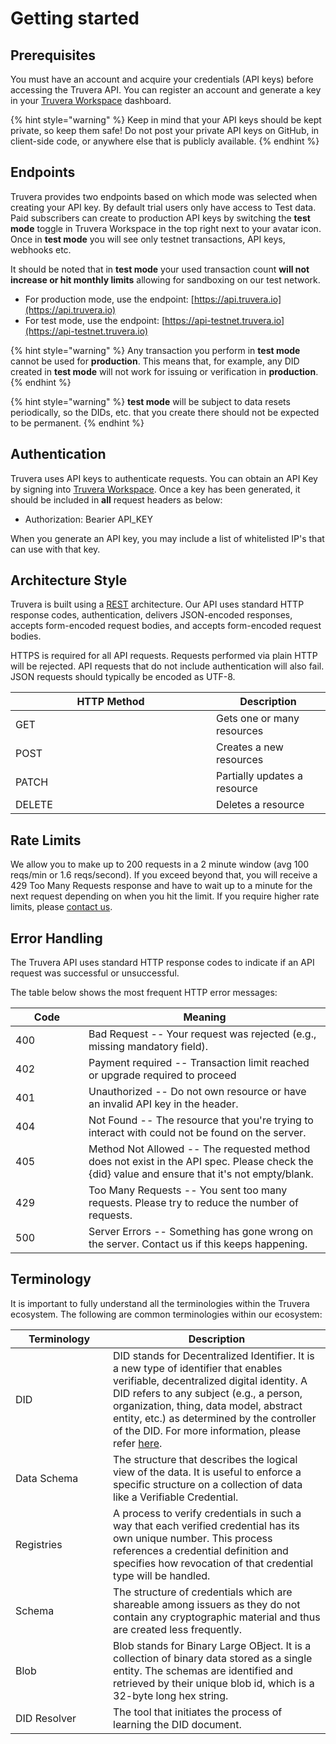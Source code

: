 # Getting started

## Prerequisites

You must have an account and acquire your credentials (API keys) before accessing the Truvera API. You can register an account and generate a key in your [Truvera Workspace](https://truvera.io/keys) dashboard.

{% hint style="warning" %}
Keep in mind that your API keys should be kept private, so keep them safe! Do not post your private API keys on GitHub, in client-side code, or anywhere else that is publicly available.
{% endhint %}

## Endpoints

Truvera provides two endpoints based on which mode was selected when creating your API key. By default trial users only have access to Test data. Paid subscribers can create to production API keys by switching the **test mode** toggle in Truvera Workspace in the top right next to your avatar icon. Once in **test mode** you will see only testnet transactions, API keys, webhooks etc.&#x20;

It should be noted that in **test mode** your used transaction count **will not increase or hit monthly limits** allowing for sandboxing on our test network.

* For production mode, use the endpoint: [https://api.truvera.io](https://api.truvera.io)
* For test mode, use the endpoint: [https://api-testnet.truvera.io](https://api-testnet.truvera.io)

{% hint style="warning" %}
Any transaction you perform in **test mode** cannot be used for **production**. This means that, for example, any DID created in **test mode** will not work for issuing or verification in **production**.
{% endhint %}

{% hint style="warning" %}
**test mode** will be subject to data resets periodically, so the DIDs, etc. that you create there should not be expected to be permanent.
{% endhint %}

## Authentication

Truvera uses API keys to authenticate requests. You can obtain an API Key by signing into [Truvera Workspace](https://truvera.io/). Once a key has been generated, it should be included in **all** request headers as below:

* Authorization: Bearier API\_KEY

When you generate an API key, you may include a list of whitelisted IP's that can use with that key.

## Architecture Style

Truvera is built using a [REST](https://en.wikipedia.org/wiki/Representational_state_transfer) architecture. Our API uses standard HTTP response codes, authentication, delivers JSON-encoded responses, accepts form-encoded request bodies, and accepts form-encoded request bodies.

HTTPS is required for all API requests. Requests performed via plain HTTP will be rejected. API requests that do not include authentication will also fail. JSON requests should typically be encoded as UTF-8.

<table><thead><tr><th width="305">HTTP Method</th><th>Description</th></tr></thead><tbody><tr><td>GET</td><td>Gets one or many resources</td></tr><tr><td>POST</td><td>Creates a new resources</td></tr><tr><td>PATCH</td><td>Partially updates a resource</td></tr><tr><td>DELETE</td><td>Deletes a resource</td></tr></tbody></table>

## Rate Limits

We allow you to make up to 200 requests in a 2 minute window (avg 100 reqs/min or 1.6 reqs/second). If you exceed beyond that, you will receive a 429 Too Many Requests response and have to wait up to a minute for the next request depending on when you hit the limit. If you require higher rate limits, please [contact us](../support/).

## Error Handling

The Truvera API uses standard HTTP response codes to indicate if an API request was successful or unsuccessful.

The table below shows the most frequent HTTP error messages:

<table><thead><tr><th width="101">Code</th><th>Meaning</th></tr></thead><tbody><tr><td>400</td><td>Bad Request -- Your request was rejected (e.g., missing mandatory field).</td></tr><tr><td>402</td><td>Payment required -- Transaction limit reached or upgrade required to proceed</td></tr><tr><td>401</td><td>Unauthorized -- Do not own resource or have an invalid API key in the header.</td></tr><tr><td>404</td><td>Not Found -- The resource that you're trying to interact with could not be found on the server.</td></tr><tr><td>405</td><td>Method Not Allowed -- The requested method does not exist in the API spec. Please check the {did} value and ensure that it's not empty/blank.</td></tr><tr><td>429</td><td>Too Many Requests -- You sent too many requests. Please try to reduce the number of requests.</td></tr><tr><td>500</td><td>Server Errors -- Something has gone wrong on the server. Contact us if this keeps happening.</td></tr></tbody></table>

## Terminology

It is important to fully understand all the terminologies within the Truvera ecosystem. The following are common terminologies within our ecosystem:

<table><thead><tr><th width="140">Terminology</th><th>Description</th></tr></thead><tbody><tr><td>DID</td><td>DID stands for Decentralized Identifier. It is a new type of identifier that enables verifiable, decentralized digital identity. A DID refers to any subject (e.g., a person, organization, thing, data model, abstract entity, etc.) as determined by the controller of the DID. For more information, please refer <a href="https://docknetwork.github.io/sdk/tutorials/concepts_did.html">here</a>.</td></tr><tr><td>Data Schema</td><td>The structure that describes the logical view of the data. It is useful to enforce a specific structure on a collection of data like a Verifiable Credential.</td></tr><tr><td>Registries</td><td>A process to verify credentials in such a way that each verified credential has its own unique number. This process references a credential definition and specifies how revocation of that credential type will be handled.</td></tr><tr><td>Schema</td><td>The structure of credentials which are shareable among issuers as they do not contain any cryptographic material and thus are created less frequently.</td></tr><tr><td>Blob</td><td>Blob stands for Binary Large OBject. It is a collection of binary data stored as a single entity. The schemas are identified and retrieved by their unique blob id, which is a 32-byte long hex string.</td></tr><tr><td>DID Resolver</td><td>The tool that initiates the process of learning the DID document.</td></tr></tbody></table>
